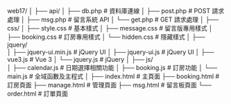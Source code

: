 web17/
│
├── api/ 
│   ├── db.php               # 資料庫連線
│   ├── post.php             # POST 請求處理
│   ├── msg.php              # 留言系統 API
│   └── get.php              # GET 請求處理
│
├── css/
│   ├── style.css            # 基本樣式
│   ├── message.css          # 留言版專用樣式
│   ├── booking.css          # 訂房專用樣式
│   └── hidden.css           # 隱藏樣式
│
├── jquery/   
│   ├── jquery-ui.min.js     # jQuery UI
│   ├── jquery-ui.js         # jQuery UI
│   ├── vue3.js              # Vue 3
│   └── jquery.js            # jQuery
│
├── js/                     
│   ├── calendar.js          # 日期選擇相關功能
│   ├── booking.js           # 訂房功能
│   └── main.js              # 全域函數及主程式
│
├── index.html               # 主頁面
├── booking.html             # 訂房頁面
├── manage.html              # 管理頁面
├── msg.html                 # 留言板頁面
└── order.html               # 訂單頁面

